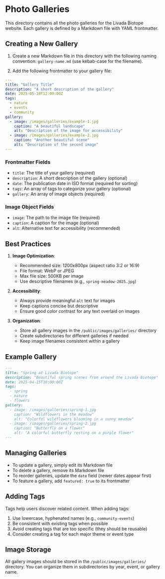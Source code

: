 # Photo Galleries

This directory contains all the photo galleries for the Livada Biotope website. Each gallery is defined by a Markdown file with YAML frontmatter.

## Creating a New Gallery

1. Create a new Markdown file in this directory with the following naming convention: `gallery-name.md` (use kebab-case for the filename).

2. Add the following frontmatter to your gallery file:

```yaml
---
title: "Gallery Title"
description: "A short description of the gallery"
date: 2025-05-18T12:00:00Z
tags:
  - nature
  - events
  - community
gallery:
  - image: /images/galleries/example-1.jpg
    caption: "A beautiful landscape"
    alt: "Description of the image for accessibility"
  - image: /images/galleries/example-2.jpg
    caption: "Another beautiful scene"
    alt: "Description of the second image"
---
```

### Frontmatter Fields

- `title`: The title of your gallery (required)
- `description`: A short description of the gallery (optional)
- `date`: The publication date in ISO format (required for sorting)
- `tags`: An array of tags to categorize your gallery (optional)
- `gallery`: An array of image objects (required)

### Image Object Fields

- `image`: The path to the image file (required)
- `caption`: A caption for the image (optional)
- `alt`: Alternative text for accessibility (recommended)

## Best Practices

1. **Image Optimization**:
   - Recommended size: 1200x800px (aspect ratio 3:2 or 16:9)
   - File format: WebP or JPEG
   - Max file size: 500KB per image
   - Use descriptive filenames (e.g., `spring-meadow-2025.jpg`)

2. **Accessibility**:
   - Always provide meaningful `alt` text for images
   - Keep captions concise but descriptive
   - Ensure good color contrast for any text overlaid on images

3. **Organization**:
   - Store all gallery images in the `/public/images/galleries/` directory
   - Create subdirectories for different galleries if needed
   - Keep image filenames consistent within a gallery

## Example Gallery

```markdown
---
title: "Spring at Livada Biotope"
description: "Beautiful spring scenes from around the Livada Biotope"
date: 2025-04-15T10:00:00Z
tags:
  - spring
  - nature
  - flowers
gallery:
  - image: /images/galleries/spring-1.jpg
    caption: "Wildflowers in the meadow"
    alt: "Colorful wildflowers blooming in a sunny meadow"
  - image: /images/galleries/spring-2.jpg
    caption: "Butterfly on a flower"
    alt: "A colorful butterfly resting on a purple flower"
---
```

## Managing Galleries

- To update a gallery, simply edit its Markdown file
- To delete a gallery, remove its Markdown file
- To reorder galleries, update the `date` field (newer dates appear first)
- To feature a gallery, add `featured: true` to its frontmatter

## Adding Tags

Tags help users discover related content. When adding tags:

1. Use lowercase, hyphenated names (e.g., `community-events`)
2. Be consistent with existing tags when possible
3. Avoid creating tags that are too specific (they should be reusable)
4. Consider creating a tag for each major theme or event type

## Image Storage

All gallery images should be stored in the `/public/images/galleries/` directory. You can organize them in subdirectories by year, event, or gallery name.
